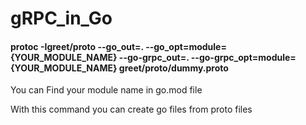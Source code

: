 # gRPC_in_Go

#### protoc -Igreet/proto --go_out=. --go_opt=module={YOUR_MODULE_NAME} --go-grpc_out=. --go-grpc_opt=module={YOUR_MODULE_NAME} greet/proto/dummy.proto
You can Find your module name in go.mod file

With this command you can create go files from proto files